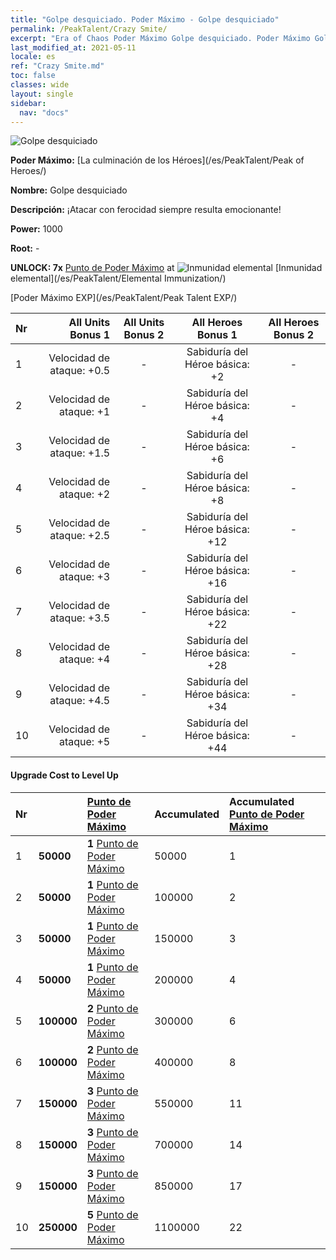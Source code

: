 ```yaml
---
title: "Golpe desquiciado. Poder Máximo - Golpe desquiciado"
permalink: /PeakTalent/Crazy Smite/
excerpt: "Era of Chaos Poder Máximo Golpe desquiciado. Poder Máximo Golpe desquiciado. Golpe desquiciado"
last_modified_at: 2021-05-11
locale: es
ref: "Crazy Smite.md"
toc: false
classes: wide
layout: single
sidebar:
  nav: "docs"
---
```


  ![Golpe desquiciado](/images/pt/talent_1005.png)

  **Poder Máximo:** [La culminación de los Héroes](/es/PeakTalent/Peak of Heroes/)

  **Nombre:** Golpe desquiciado

  **Descripción:** ¡Atacar con ferocidad siempre resulta emocionante!

  **Power:** 1000

  **Root:** -

  **UNLOCK: 7x** [Punto de Poder Máximo](/ItemsES/con_934/) at ![Inmunidad elemental](/images/pt/talent_1004.png) [Inmunidad elemental](/es/PeakTalent/Elemental Immunization/)

  [Poder Máximo EXP](/es/PeakTalent/Peak Talent EXP/)

  | Nr | All Units Bonus 1 | All Units Bonus 2 | All Heroes Bonus 1 | All Heroes Bonus 2 |
  |:---|--------------:|:-------------:|:-------------:|:-------------:|
  | 1 | Velocidad de ataque: +0.5 | - | Sabiduría del Héroe básica: +2 | - |
  | 2 | Velocidad de ataque: +1 | - | Sabiduría del Héroe básica: +4 | - |
  | 3 | Velocidad de ataque: +1.5 | - | Sabiduría del Héroe básica: +6 | - |
  | 4 | Velocidad de ataque: +2 | - | Sabiduría del Héroe básica: +8 | - |
  | 5 | Velocidad de ataque: +2.5 | - | Sabiduría del Héroe básica: +12 | - |
  | 6 | Velocidad de ataque: +3 | - | Sabiduría del Héroe básica: +16 | - |
  | 7 | Velocidad de ataque: +3.5 | - | Sabiduría del Héroe básica: +22 | - |
  | 8 | Velocidad de ataque: +4 | - | Sabiduría del Héroe básica: +28 | - |
  | 9 | Velocidad de ataque: +4.5 | - | Sabiduría del Héroe básica: +34 | - |
  | 10 | Velocidad de ataque: +5 | - | Sabiduría del Héroe básica: +44 | - |


#### Upgrade Cost to Level Up

  | Nr | <i class="fas fa-coins"/> | [Punto de Poder Máximo](/ItemsES/con_934/) | Accumulated <i class="fas fa-coins"/> | Accumulated [Punto de Poder Máximo](/ItemsES/con_934/) |
  |:---|:--------------|:-------------|:-------------|:-------------|
  | 1 | **50000** | **1** [Punto de Poder Máximo](/ItemsES/con_934/) | 50000 | 1 |
  | 2 | **50000** | **1** [Punto de Poder Máximo](/ItemsES/con_934/) | 100000 | 2 |
  | 3 | **50000** | **1** [Punto de Poder Máximo](/ItemsES/con_934/) | 150000 | 3 |
  | 4 | **50000** | **1** [Punto de Poder Máximo](/ItemsES/con_934/) | 200000 | 4 |
  | 5 | **100000** | **2** [Punto de Poder Máximo](/ItemsES/con_934/) | 300000 | 6 |
  | 6 | **100000** | **2** [Punto de Poder Máximo](/ItemsES/con_934/) | 400000 | 8 |
  | 7 | **150000** | **3** [Punto de Poder Máximo](/ItemsES/con_934/) | 550000 | 11 |
  | 8 | **150000** | **3** [Punto de Poder Máximo](/ItemsES/con_934/) | 700000 | 14 |
  | 9 | **150000** | **3** [Punto de Poder Máximo](/ItemsES/con_934/) | 850000 | 17 |
  | 10 | **250000** | **5** [Punto de Poder Máximo](/ItemsES/con_934/) | 1100000 | 22 |
